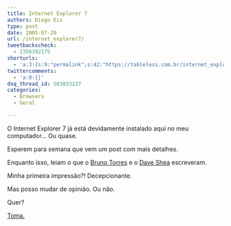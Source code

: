 ```yaml
---
title: Internet Explorer 7
authors: Diego Eis
type: post
date: 2005-07-29
url: /internet_explorer7/
tweetbackscheck:
  - 1356392175
shorturls:
  - 'a:3:{s:9:"permalink";s:42:"https://tableless.com.br/internet_explorer7";s:7:"tinyurl";s:26:"https://tinyurl.com/3exle4l";s:4:"isgd";s:19:"https://is.gd/2ByEeT";}'
twittercomments:
  - 'a:0:{}'
dsq_thread_id: 503033137
categories:
  - Browsers
  - Geral

---
```

O Internet Explorer 7 já está devidamente instalado aqui no meu computador&#8230; Ou quase. 

Esperem para semana que vem um post com mais detalhes.
  
Enquanto isso, leiam o que o [Bruno Torres][1] e o [Dave Shea][2] escreveram. 

Minha primeira impressão?! Decepcionante.
  
Mas posso mudar de opinião. Ou não. 

Quer?
  
[Toma.][3]

 [1]: https://www.brunotorres.net/web/primeiro-beta-internet-explorer-7
 [2]: https://www.mezzoblue.com/archives/2005/07/28/ie7_css_upda/index.php
 [3]: https://www.mininova.org/tor/80599
